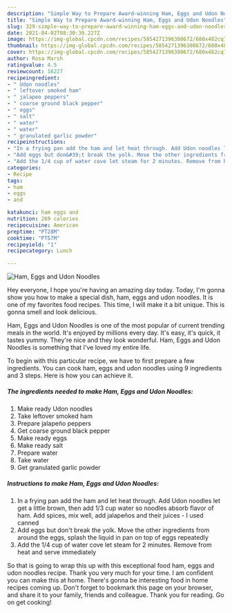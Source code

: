```yaml
---
description: "Simple Way to Prepare Award-winning Ham, Eggs and Udon Noodles"
title: "Simple Way to Prepare Award-winning Ham, Eggs and Udon Noodles"
slug: 329-simple-way-to-prepare-award-winning-ham-eggs-and-udon-noodles
date: 2021-04-02T08:30:39.227Z
image: https://img-global.cpcdn.com/recipes/5854271396380672/680x482cq70/ham-eggs-and-udon-noodles-recipe-main-photo.jpg
thumbnail: https://img-global.cpcdn.com/recipes/5854271396380672/680x482cq70/ham-eggs-and-udon-noodles-recipe-main-photo.jpg
cover: https://img-global.cpcdn.com/recipes/5854271396380672/680x482cq70/ham-eggs-and-udon-noodles-recipe-main-photo.jpg
author: Rosa Marsh
ratingvalue: 4.5
reviewcount: 16227
recipeingredient:
- " Udon noodles"
- " leftover smoked ham"
- " jalapeo peppers"
- " coarse ground black pepper"
- " eggs"
- " salt"
- " water"
- " water"
- " granulated garlic powder"
recipeinstructions:
- "In a frying pan add the ham and let heat through. Add Udon noodles let get a little brown, then add 1/3 cup water so noodles absorb flavor of ham. Add spices, mix well, add jalapeños and their juices - I used canned"
- "Add eggs but don&#39;t break the yolk. Move the other ingredients from around the eggs, splash the liquid in pan on top of eggs repeatedly"
- "Add the 1/4 cup of water cove let steam for 2 minutes. Remove from heat and serve immediately"
categories:
- Recipe
tags:
- ham
- eggs
- and

katakunci: ham eggs and 
nutrition: 269 calories
recipecuisine: American
preptime: "PT28M"
cooktime: "PT57M"
recipeyield: "1"
recipecategory: Lunch

---
```



![Ham, Eggs and Udon Noodles](https://img-global.cpcdn.com/recipes/5854271396380672/680x482cq70/ham-eggs-and-udon-noodles-recipe-main-photo.jpg)

Hey everyone, I hope you're having an amazing day today. Today, I'm gonna show you how to make a special dish, ham, eggs and udon noodles. It is one of my favorites food recipes. This time, I will make it a bit unique. This is gonna smell and look delicious.

Ham, Eggs and Udon Noodles is one of the most popular of current trending meals in the world. It's enjoyed by millions every day. It's easy, it's quick, it tastes yummy. They're nice and they look wonderful. Ham, Eggs and Udon Noodles is something that I've loved my entire life.




To begin with this particular recipe, we have to first prepare a few ingredients. You can cook ham, eggs and udon noodles using 9 ingredients and 3 steps. Here is how you can achieve it.

<!--inarticleads1-->

##### The ingredients needed to make Ham, Eggs and Udon Noodles:

1. Make ready  Udon noodles
1. Take  leftover smoked ham
1. Prepare  jalapeño peppers
1. Get  coarse ground black pepper
1. Make ready  eggs
1. Make ready  salt
1. Prepare  water
1. Take  water
1. Get  granulated garlic powder




<!--inarticleads2-->

##### Instructions to make Ham, Eggs and Udon Noodles:

1. In a frying pan add the ham and let heat through. Add Udon noodles let get a little brown, then add 1/3 cup water so noodles absorb flavor of ham. Add spices, mix well, add jalapeños and their juices - I used canned
1. Add eggs but don&#39;t break the yolk. Move the other ingredients from around the eggs, splash the liquid in pan on top of eggs repeatedly
1. Add the 1/4 cup of water cove let steam for 2 minutes. Remove from heat and serve immediately




So that is going to wrap this up with this exceptional food ham, eggs and udon noodles recipe. Thank you very much for your time. I am confident you can make this at home. There's gonna be interesting food in home recipes coming up. Don't forget to bookmark this page on your browser, and share it to your family, friends and colleague. Thank you for reading. Go on get cooking!
